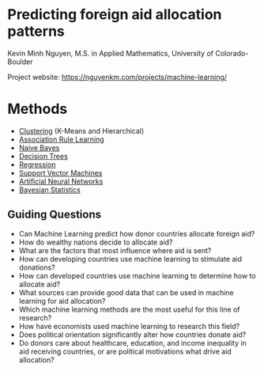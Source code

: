# Predicting foreign aid allocation patterns 
Kevin Minh Nguyen, M.S. in Applied Mathematics, University of Colorado-Boulder

Project website: https://nguyenkm.com/projects/machine-learning/

# Methods

- [Clustering](https://github.com/nguyen-km/ml-project/tree/main/clustering) (K-Means and Hierarchical)
- [Association Rule Learning](https://github.com/nguyen-km/ml-project/tree/main/association_rule_learning)
- [Naive Bayes](https://github.com/nguyen-km/ml-project/tree/main/naive_bayes)
- [Decision Trees](https://github.com/nguyen-km/ml-project/tree/main/decision_trees)
- [Regression](https://github.com/nguyen-km/ml-project/tree/main/linear_regression)
- [Support Vector Machines](https://github.com/nguyen-km/ml-project/tree/main/svm)
- [Artificial Neural Networks](https://github.com/nguyen-km/ml-project/tree/main/neural_networks)
- [Bayesian Statistics](https://github.com/nguyen-km/ml-project/tree/main/bayesian_statistics)

## Guiding Questions
- Can Machine Learning predict how donor countries allocate foreign aid?
- How do wealthy nations decide to allocate aid?
- What are the factors that most influence where aid is sent?
- How can developing countries use machine learning to stimulate aid donations?
- How can developed countries use machine learning to determine how to allocate aid?
- What sources can provide good data that can be used in machine learning for aid allocation?
- Which machine learning methods are the most useful for this line of research?
- How have economists used machine learning to research this field?
- Does political orientation significantly alter how countries donate aid?
- Do donors care about healthcare, education, and income inequality in aid receiving countries, or are political motivations what drive aid allocation?
